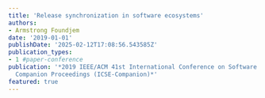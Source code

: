 ```yaml
---
title: 'Release synchronization in software ecosystems'
authors:
- Armstrong Foundjem
date: '2019-01-01'
publishDate: '2025-02-12T17:08:56.543585Z'
publication_types:
- 1 #paper-conference
publication: '*2019 IEEE/ACM 41st International Conference on Software Engineering:
  Companion Proceedings (ICSE-Companion)*'
featured: true
---
```

